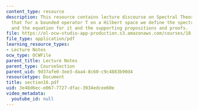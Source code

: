 ```yaml
---
content_type: resource
description: This resource contains lecture discourse on Spectral Theorem which explains
  that for a bounded operator T on a Hilbert space we define the spectrum as the set
  and the equation for it and the supporting propositions and proofs.
file: https://ol-ocw-studio-app-production.s3.amazonaws.com/courses/18-155-differential-analysis-fall-2004/3e48d6ece0677727dfac3934edcee60e_section16.pdf
file_type: application/pdf
learning_resource_types:
- Lecture Notes
ocw_type: OCWFile
parent_title: Lecture Notes
parent_type: CourseSection
parent_uid: 9d37afe0-3ee3-daa4-8c60-c9c4883b90d4
resourcetype: Document
title: section16.pdf
uid: 3e48d6ec-e067-7727-dfac-3934edcee60e
video_metadata:
  youtube_id: null
---
```

